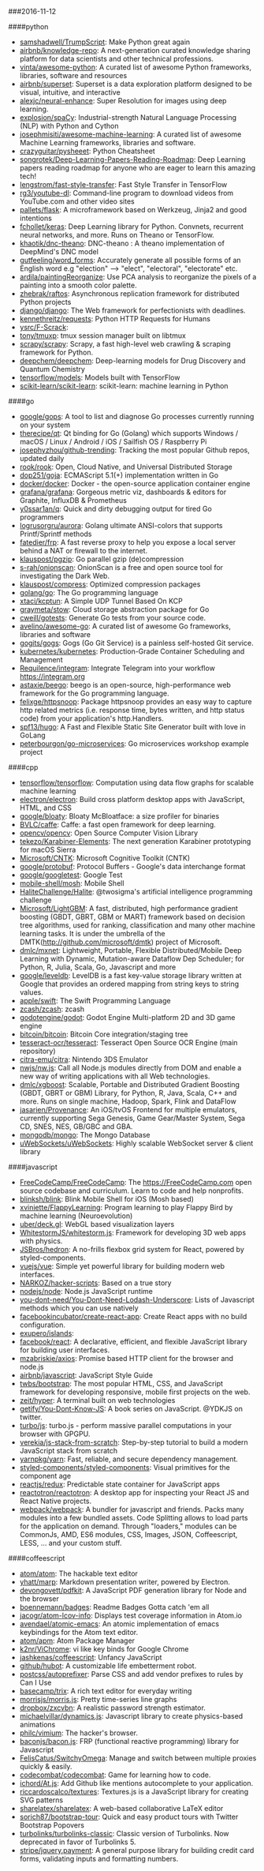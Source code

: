 ###2016-11-12

####python
* [samshadwell/TrumpScript](https://github.com/samshadwell/TrumpScript): Make Python great again
* [airbnb/knowledge-repo](https://github.com/airbnb/knowledge-repo): A next-generation curated knowledge sharing platform for data scientists and other technical professions.
* [vinta/awesome-python](https://github.com/vinta/awesome-python): A curated list of awesome Python frameworks, libraries, software and resources
* [airbnb/superset](https://github.com/airbnb/superset): Superset is a data exploration platform designed to be visual, intuitive, and interactive
* [alexjc/neural-enhance](https://github.com/alexjc/neural-enhance): Super Resolution for images using deep learning.
* [explosion/spaCy](https://github.com/explosion/spaCy):  Industrial-strength Natural Language Processing (NLP) with Python and Cython
* [josephmisiti/awesome-machine-learning](https://github.com/josephmisiti/awesome-machine-learning): A curated list of awesome Machine Learning frameworks, libraries and software.
* [crazyguitar/pysheeet](https://github.com/crazyguitar/pysheeet): Python Cheatsheet
* [songrotek/Deep-Learning-Papers-Reading-Roadmap](https://github.com/songrotek/Deep-Learning-Papers-Reading-Roadmap): Deep Learning papers reading roadmap for anyone who are eager to learn this amazing tech!
* [lengstrom/fast-style-transfer](https://github.com/lengstrom/fast-style-transfer): Fast Style Transfer in TensorFlow 
* [rg3/youtube-dl](https://github.com/rg3/youtube-dl): Command-line program to download videos from YouTube.com and other video sites
* [pallets/flask](https://github.com/pallets/flask): A microframework based on Werkzeug, Jinja2 and good intentions
* [fchollet/keras](https://github.com/fchollet/keras): Deep Learning library for Python. Convnets, recurrent neural networks, and more. Runs on Theano or TensorFlow.
* [khaotik/dnc-theano](https://github.com/khaotik/dnc-theano): DNC-theano : A theano implementation of DeepMind's DNC model
* [gutfeeling/word_forms](https://github.com/gutfeeling/word_forms): Accurately generate all possible forms of an English word e.g "election" --> "elect", "electoral", "electorate" etc.
* [ardila/paintingReorganize](https://github.com/ardila/paintingReorganize): Use PCA analysis to reorganize the pixels of a painting into a smooth color palette.
* [zhebrak/raftos](https://github.com/zhebrak/raftos): Asynchronous replication framework for distributed Python projects
* [django/django](https://github.com/django/django): The Web framework for perfectionists with deadlines.
* [kennethreitz/requests](https://github.com/kennethreitz/requests): Python HTTP Requests for Humans
* [ysrc/F-Scrack](https://github.com/ysrc/F-Scrack): 
* [tony/tmuxp](https://github.com/tony/tmuxp):  tmux session manager built on libtmux
* [scrapy/scrapy](https://github.com/scrapy/scrapy): Scrapy, a fast high-level web crawling & scraping framework for Python.
* [deepchem/deepchem](https://github.com/deepchem/deepchem): Deep-learning models for Drug Discovery and Quantum Chemistry
* [tensorflow/models](https://github.com/tensorflow/models): Models built with TensorFlow
* [scikit-learn/scikit-learn](https://github.com/scikit-learn/scikit-learn): scikit-learn: machine learning in Python

####go
* [google/gops](https://github.com/google/gops): A tool to list and diagnose Go processes currently running on your system
* [therecipe/qt](https://github.com/therecipe/qt): Qt binding for Go (Golang) which supports Windows / macOS / Linux / Android / iOS / Sailfish OS / Raspberry Pi
* [josephyzhou/github-trending](https://github.com/josephyzhou/github-trending): Tracking the most popular Github repos, updated daily
* [rook/rook](https://github.com/rook/rook): Open, Cloud Native, and Universal Distributed Storage
* [dop251/goja](https://github.com/dop251/goja): ECMAScript 5.1(+) implementation written in Go
* [docker/docker](https://github.com/docker/docker): Docker - the open-source application container engine
* [grafana/grafana](https://github.com/grafana/grafana): Gorgeous metric viz, dashboards & editors for Graphite, InfluxDB & Prometheus
* [y0ssar1an/q](https://github.com/y0ssar1an/q): Quick and dirty debugging output for tired Go programmers
* [logrusorgru/aurora](https://github.com/logrusorgru/aurora): Golang ultimate ANSI-colors that supports Printf/Sprintf methods
* [fatedier/frp](https://github.com/fatedier/frp): A fast reverse proxy to help you expose a local server behind a NAT or firewall to the internet.
* [klauspost/pgzip](https://github.com/klauspost/pgzip): Go parallel gzip (de)compression
* [s-rah/onionscan](https://github.com/s-rah/onionscan): OnionScan is a free and open source tool for investigating the Dark Web.
* [klauspost/compress](https://github.com/klauspost/compress): Optimized compression packages
* [golang/go](https://github.com/golang/go): The Go programming language
* [xtaci/kcptun](https://github.com/xtaci/kcptun): A Simple UDP Tunnel Based On KCP
* [graymeta/stow](https://github.com/graymeta/stow): Cloud storage abstraction package for Go
* [cweill/gotests](https://github.com/cweill/gotests): Generate Go tests from your source code.
* [avelino/awesome-go](https://github.com/avelino/awesome-go): A curated list of awesome Go frameworks, libraries and software
* [gogits/gogs](https://github.com/gogits/gogs): Gogs (Go Git Service) is a painless self-hosted Git service.
* [kubernetes/kubernetes](https://github.com/kubernetes/kubernetes): Production-Grade Container Scheduling and Management
* [Requilence/integram](https://github.com/Requilence/integram): Integrate Telegram into your workflow  https://integram.org
* [astaxie/beego](https://github.com/astaxie/beego): beego is an open-source, high-performance web framework for the Go programming language.
* [felixge/httpsnoop](https://github.com/felixge/httpsnoop): Package httpsnoop provides an easy way to capture http related metrics (i.e. response time, bytes written, and http status code) from your application's http.Handlers.
* [spf13/hugo](https://github.com/spf13/hugo): A Fast and Flexible Static Site Generator built with love in GoLang
* [peterbourgon/go-microservices](https://github.com/peterbourgon/go-microservices): Go microservices workshop example project

####cpp
* [tensorflow/tensorflow](https://github.com/tensorflow/tensorflow): Computation using data flow graphs for scalable machine learning
* [electron/electron](https://github.com/electron/electron): Build cross platform desktop apps with JavaScript, HTML, and CSS
* [google/bloaty](https://github.com/google/bloaty): Bloaty McBloatface: a size profiler for binaries
* [BVLC/caffe](https://github.com/BVLC/caffe): Caffe: a fast open framework for deep learning.
* [opencv/opencv](https://github.com/opencv/opencv): Open Source Computer Vision Library
* [tekezo/Karabiner-Elements](https://github.com/tekezo/Karabiner-Elements): The next generation Karabiner prototyping for macOS Sierra
* [Microsoft/CNTK](https://github.com/Microsoft/CNTK): Microsoft Cognitive Toolkit (CNTK)
* [google/protobuf](https://github.com/google/protobuf): Protocol Buffers - Google's data interchange format
* [google/googletest](https://github.com/google/googletest): Google Test
* [mobile-shell/mosh](https://github.com/mobile-shell/mosh): Mobile Shell
* [HaliteChallenge/Halite](https://github.com/HaliteChallenge/Halite): @twosigma's artificial intelligence programming challenge
* [Microsoft/LightGBM](https://github.com/Microsoft/LightGBM): A fast, distributed, high performance gradient boosting (GBDT, GBRT, GBM or MART) framework based on decision tree algorithms, used for ranking, classification and many other machine learning tasks. It is under the umbrella of the DMTK(http://github.com/microsoft/dmtk) project of Microsoft.
* [dmlc/mxnet](https://github.com/dmlc/mxnet): Lightweight, Portable, Flexible Distributed/Mobile Deep Learning with Dynamic, Mutation-aware Dataflow Dep Scheduler; for Python, R, Julia, Scala, Go, Javascript and more
* [google/leveldb](https://github.com/google/leveldb): LevelDB is a fast key-value storage library written at Google that provides an ordered mapping from string keys to string values.
* [apple/swift](https://github.com/apple/swift): The Swift Programming Language
* [zcash/zcash](https://github.com/zcash/zcash): zcash
* [godotengine/godot](https://github.com/godotengine/godot): Godot Engine  Multi-platform 2D and 3D game engine
* [bitcoin/bitcoin](https://github.com/bitcoin/bitcoin): Bitcoin Core integration/staging tree
* [tesseract-ocr/tesseract](https://github.com/tesseract-ocr/tesseract): Tesseract Open Source OCR Engine (main repository)
* [citra-emu/citra](https://github.com/citra-emu/citra): Nintendo 3DS Emulator
* [nwjs/nw.js](https://github.com/nwjs/nw.js): Call all Node.js modules directly from DOM and enable a new way of writing applications with all Web technologies.
* [dmlc/xgboost](https://github.com/dmlc/xgboost): Scalable, Portable and Distributed Gradient Boosting (GBDT, GBRT or GBM) Library, for Python, R, Java, Scala, C++ and more. Runs on single machine, Hadoop, Spark, Flink and DataFlow
* [jasarien/Provenance](https://github.com/jasarien/Provenance): An iOS/tvOS Frontend for multiple emulators, currently supporting Sega Genesis, Game Gear/Master System, Sega CD, SNES, NES, GB/GBC and GBA.
* [mongodb/mongo](https://github.com/mongodb/mongo): The Mongo Database
* [uWebSockets/uWebSockets](https://github.com/uWebSockets/uWebSockets): Highly scalable WebSocket server & client library

####javascript
* [FreeCodeCamp/FreeCodeCamp](https://github.com/FreeCodeCamp/FreeCodeCamp): The https://FreeCodeCamp.com open source codebase and curriculum. Learn to code and help nonprofits.
* [blinksh/blink](https://github.com/blinksh/blink): Blink Mobile Shell for iOS (Mosh based)
* [xviniette/FlappyLearning](https://github.com/xviniette/FlappyLearning): Program learning to play Flappy Bird by machine learning (Neuroevolution)
* [uber/deck.gl](https://github.com/uber/deck.gl): WebGL based visualization layers
* [WhitestormJS/whitestorm.js](https://github.com/WhitestormJS/whitestorm.js):  Framework for developing 3D web apps with physics.
* [JSBros/hedron](https://github.com/JSBros/hedron): A no-frills flexbox grid system for React, powered by styled-components.
* [vuejs/vue](https://github.com/vuejs/vue): Simple yet powerful library for building modern web interfaces.
* [NARKOZ/hacker-scripts](https://github.com/NARKOZ/hacker-scripts): Based on a true story
* [nodejs/node](https://github.com/nodejs/node): Node.js JavaScript runtime 
* [you-dont-need/You-Dont-Need-Lodash-Underscore](https://github.com/you-dont-need/You-Dont-Need-Lodash-Underscore): Lists of Javascript methods which you can use natively
* [facebookincubator/create-react-app](https://github.com/facebookincubator/create-react-app): Create React apps with no build configuration.
* [exupero/islands](https://github.com/exupero/islands): 
* [facebook/react](https://github.com/facebook/react): A declarative, efficient, and flexible JavaScript library for building user interfaces.
* [mzabriskie/axios](https://github.com/mzabriskie/axios): Promise based HTTP client for the browser and node.js
* [airbnb/javascript](https://github.com/airbnb/javascript): JavaScript Style Guide
* [twbs/bootstrap](https://github.com/twbs/bootstrap): The most popular HTML, CSS, and JavaScript framework for developing responsive, mobile first projects on the web.
* [zeit/hyper](https://github.com/zeit/hyper): A terminal built on web technologies
* [getify/You-Dont-Know-JS](https://github.com/getify/You-Dont-Know-JS): A book series on JavaScript. @YDKJS on twitter.
* [turbo/js](https://github.com/turbo/js): turbo.js - perform massive parallel computations in your browser with GPGPU.
* [verekia/js-stack-from-scratch](https://github.com/verekia/js-stack-from-scratch): Step-by-step tutorial to build a modern JavaScript stack from scratch
* [yarnpkg/yarn](https://github.com/yarnpkg/yarn):  Fast, reliable, and secure dependency management.
* [styled-components/styled-components](https://github.com/styled-components/styled-components): Visual primitives for the component age 
* [reactjs/redux](https://github.com/reactjs/redux): Predictable state container for JavaScript apps
* [reactotron/reactotron](https://github.com/reactotron/reactotron): A desktop app for inspecting your React JS and React Native projects.
* [webpack/webpack](https://github.com/webpack/webpack): A bundler for javascript and friends. Packs many modules into a few bundled assets. Code Splitting allows to load parts for the application on demand. Through "loaders," modules can be CommonJs, AMD, ES6 modules, CSS, Images, JSON, Coffeescript, LESS, ... and your custom stuff.

####coffeescript
* [atom/atom](https://github.com/atom/atom): The hackable text editor
* [yhatt/marp](https://github.com/yhatt/marp): Markdown presentation writer, powered by Electron.
* [devongovett/pdfkit](https://github.com/devongovett/pdfkit): A JavaScript PDF generation library for Node and the browser
* [boennemann/badges](https://github.com/boennemann/badges):  Readme Badges  Gotta catch 'em all
* [jacogr/atom-lcov-info](https://github.com/jacogr/atom-lcov-info): Displays test coverage information in Atom.io
* [avendael/atomic-emacs](https://github.com/avendael/atomic-emacs): An atomic implementation of emacs keybindings for the Atom text editor.
* [atom/apm](https://github.com/atom/apm): Atom Package Manager
* [k2nr/ViChrome](https://github.com/k2nr/ViChrome): vi like key binds for Google Chrome
* [jashkenas/coffeescript](https://github.com/jashkenas/coffeescript): Unfancy JavaScript
* [github/hubot](https://github.com/github/hubot): A customizable life embetterment robot.
* [postcss/autoprefixer](https://github.com/postcss/autoprefixer): Parse CSS and add vendor prefixes to rules by Can I Use
* [basecamp/trix](https://github.com/basecamp/trix): A rich text editor for everyday writing
* [morrisjs/morris.js](https://github.com/morrisjs/morris.js): Pretty time-series line graphs
* [dropbox/zxcvbn](https://github.com/dropbox/zxcvbn): A realistic password strength estimator.
* [michaelvillar/dynamics.js](https://github.com/michaelvillar/dynamics.js): Javascript library to create physics-based animations
* [philc/vimium](https://github.com/philc/vimium): The hacker's browser.
* [baconjs/bacon.js](https://github.com/baconjs/bacon.js): FRP (functional reactive programming) library for Javascript
* [FelisCatus/SwitchyOmega](https://github.com/FelisCatus/SwitchyOmega): Manage and switch between multiple proxies quickly & easily.
* [codecombat/codecombat](https://github.com/codecombat/codecombat): Game for learning how to code.
* [ichord/At.js](https://github.com/ichord/At.js): Add Github like mentions autocomplete to your application.
* [riccardoscalco/textures](https://github.com/riccardoscalco/textures): Textures.js is a JavaScript library for creating SVG patterns
* [sharelatex/sharelatex](https://github.com/sharelatex/sharelatex): A web-based collaborative LaTeX editor
* [sorich87/bootstrap-tour](https://github.com/sorich87/bootstrap-tour): Quick and easy product tours with Twitter Bootstrap Popovers
* [turbolinks/turbolinks-classic](https://github.com/turbolinks/turbolinks-classic): Classic version of Turbolinks. Now deprecated in favor of Turbolinks 5.
* [stripe/jquery.payment](https://github.com/stripe/jquery.payment): A general purpose library for building credit card forms, validating inputs and formatting numbers.
